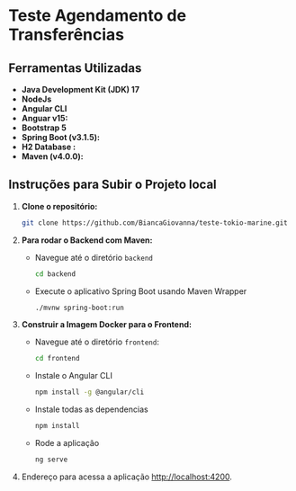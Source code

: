 # Teste Agendamento de Transferências


## Ferramentas Utilizadas

- **Java Development Kit (JDK) 17**
- **NodeJs**
- **Angular CLI**
- **Anguar v15:** 
- **Bootstrap 5** 
- **Spring Boot (v3.1.5):** 
- **H2 Database :** 
- **Maven (v4.0.0):** 

## Instruções para Subir o Projeto local

1. **Clone o repositório:**

    ```bash
    git clone https://github.com/BiancaGiovanna/teste-tokio-marine.git
    ```

2. **Para rodar o Backend com Maven:**

    - Navegue até o diretório `backend`

        ```bash
        cd backend
        ```

    - Execute o aplicativo Spring Boot usando Maven Wrapper

        ```bash
        ./mvnw spring-boot:run
        ```

3. **Construir a Imagem Docker para o Frontend:**

    - Navegue até o diretório `frontend`:

        ```bash
        cd frontend
        ```

    - Instale o Angular CLI

        ```bash
        npm install -g @angular/cli
        ```

    - Instale todas as dependencias  

        ```bash
        npm install
        ```

    - Rode a aplicação

        ```bash
        ng serve
        ```

4. Endereço para acessa a aplicação [http://localhost:4200](http://localhost:4200).



